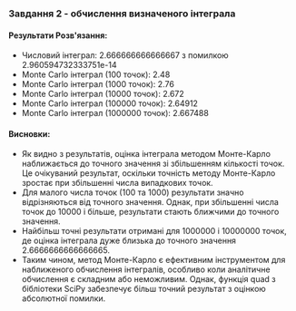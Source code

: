 

### Завдання 2 - обчислення визначеного інтеграла

#### Результати Розв'язання:

- Числовий інтеграл: 2.666666666666667 з помилкою 2.960594732333751e-14
- Monte Carlo інтеграл (100 точок): 2.48
- Monte Carlo інтеграл (1000 точок): 2.76
- Monte Carlo інтеграл (10000 точок): 2.672
- Monte Carlo інтеграл (100000 точок): 2.64912
- Monte Carlo інтеграл (1000000 точок): 2.667488

#### Висновки:

- Як видно з результатів, оцінка інтеграла методом Монте-Карло наближається до точного значення зі збільшенням кількості точок. Це очікуваний результат, оскільки точність методу Монте-Карло зростає при збільшенні числа випадкових точок.
- Для малого числа точок (100 та 1000) результати значно відрізняються від точного значення. Однак, при збільшенні числа точок до 10000 і більше, результати стають ближчими до точного значення.
- Найбільш точні результати отримані для 1000000 і 10000000 точок, де оцінка інтеграла дуже близька до точного значення 2.6666666666666665.
- Таким чином, метод Монте-Карло є ефективним інструментом для наближеного обчислення інтегралів, особливо коли аналітичне обчислення є складним або неможливим. Однак, функція quad з бібліотеки SciPy забезпечує більш точний результат з оцінкою абсолютної помилки.
